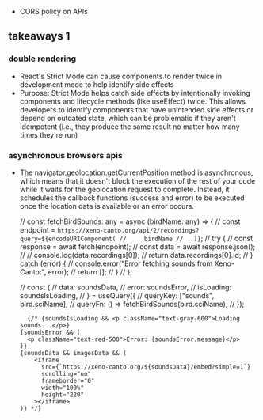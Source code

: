 - CORS policy on APIs

## takeaways 1

### double rendering
- React's Strict Mode can cause components to render twice in development mode to help identify side effects
- Purpose: Strict Mode helps catch side effects by intentionally invoking components and lifecycle methods (like useEffect) twice. This allows developers to identify components that have unintended side effects or depend on outdated state, which can be problematic if they aren't idempotent (i.e., they produce the same result no matter how many times they're run)

### asynchronous browsers apis
- The navigator.geolocation.getCurrentPosition method is asynchronous, which means that it doesn't block the execution of the rest of your code while it waits for the geolocation request to complete. Instead, it schedules the callback functions (success and error) to be executed once the location data is available or an error occurs.

  // const fetchBirdSounds: any = async (birdName: any) => {
  //   const endpoint = `https://xeno-canto.org/api/2/recordings?query=${encodeURIComponent(
  //     birdName
  //   )}`;
  //   try {
  //     const response = await fetch(endpoint);
  //     const data = await response.json();
  //     // console.log(data.recordings[0]);
  //     return data.recordings[0].id;
  //   } catch (error) {
  //     console.error("Error fetching sounds from Xeno-Canto:", error);
  //     return [];
  //   }
  // };

    // const {
  //   data: soundsData,
  //   error: soundsError,
  //   isLoading: soundsIsLoading,
  // } = useQuery({
  //   queryKey: ["sounds", bird.sciName],
  //   queryFn: () => fetchBirdSounds(bird.sciName),
  // });

        {/* {soundsIsLoading && <p className="text-gray-600">Loading sounds...</p>}
      {soundsError && (
        <p className="text-red-500">Error: {soundsError.message}</p>
      )}
      {soundsData && imagesData && (
          <iframe
            src={`https://xeno-canto.org/${soundsData}/embed?simple=1`}
            scrolling="no"
            frameborder="0"
            width="100%"
            height="220"
          ></iframe>
      )} */}
